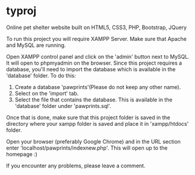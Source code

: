 # typroj
Online pet shelter website built on HTML5, CSS3, PHP, Bootstrap, JQuery

To run this project you will require XAMPP Server. Make sure that Apache and MySQL are running.

Open XAMPP control panel and click on the 'admin' button next to MySQL. It will open to phpmyadmin on the browser. Since this project requires a database, you'll need to import the database which is available in the 'database' folder. To do this:
1. Create a database 'pawprints'(Please do not keep any other name).
2. Select on the 'import' tab.
3. Select the file that contains the database. This is available in the 'database' folder under 'pawprints.sql'.

Once that is done, make sure that this project folder is saved in the directory where your xampp folder is saved and place it in 'xampp/htdocs' folder.

Open your browser (preferably Google Chrome) and in the URL section enter 'localhost/pawprints/indexnew.php'. This will open up to the homepage :) 

If you encounter any problems, please leave a comment.
